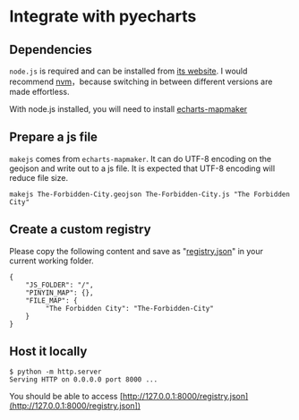 # Integrate with pyecharts

## Dependencies

`node.js` is required and can be installed from [its website](https://nodejs.org/en/). 
I would recommend [nvm](https://github.com/nvm-sh/nvm)，because switching in between different versions are made effortless.

With node.js installed, you will need to install [echarts-mapmaker](../tools/mapmaker.md)

## Prepare a js file

`makejs` comes from `echarts-mapmaker`. It can do UTF-8 encoding on the geojson
and write out to a js file. It is expected that UTF-8 encoding will reduce
file size.

```
makejs The-Forbidden-City.geojson The-Forbidden-City.js "The Forbidden City"
```

## Create a custom registry

Please copy the following content and save as "[registry.json](https://github.com/echarts-maps/The-Forbidden-City-Demo/blob/master/registry.json)" in your current
working folder.

```
{
    "JS_FOLDER": "/",
    "PINYIN_MAP": {},
    "FILE_MAP": {
         "The Forbidden City": "The-Forbidden-City"
    }
}
```

## Host it locally

```
$ python -m http.server
Serving HTTP on 0.0.0.0 port 8000 ...
```

You should be able to access [http://127.0.0.1:8000/registry.json](http://127.0.0.1:8000/registry.json])